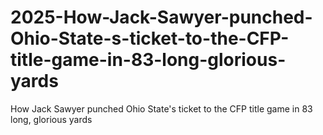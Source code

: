 # 2025-How-Jack-Sawyer-punched-Ohio-State-s-ticket-to-the-CFP-title-game-in-83-long-glorious-yards
How Jack Sawyer punched Ohio State's ticket to the CFP title game in 83 long, glorious yards
